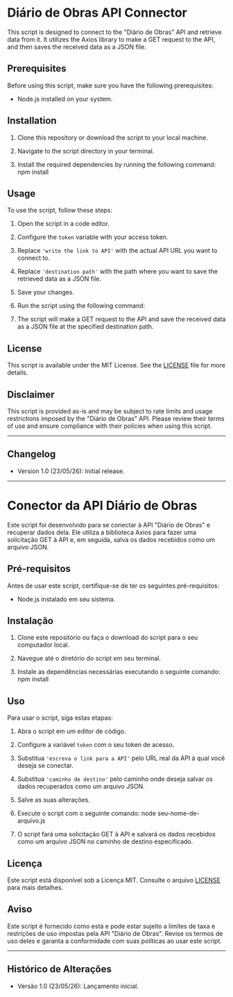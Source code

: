 # Diário de Obras API Connector

This script is designed to connect to the "Diário de Obras" API and retrieve data from it. It utilizes the Axios library to make a GET request to the API, and then saves the received data as a JSON file.

## Prerequisites

Before using this script, make sure you have the following prerequisites:

- Node.js installed on your system.

## Installation

1. Clone this repository or download the script to your local machine.

2. Navigate to the script directory in your terminal.

3. Install the required dependencies by running the following command:
npm install


## Usage

To use the script, follow these steps:

1. Open the script in a code editor.

2. Configure the `token` variable with your access token.

3. Replace `'write the link to API'` with the actual API URL you want to connect to.

4. Replace `'destination path'` with the path where you want to save the retrieved data as a JSON file.

5. Save your changes.

6. Run the script using the following command:


7. The script will make a GET request to the API and save the received data as a JSON file at the specified destination path.

## License

This script is available under the MIT License. See the [LICENSE](LICENSE.txt) file for more details.

## Disclaimer

This script is provided as-is and may be subject to rate limits and usage restrictions imposed by the "Diário de Obras" API. Please review their terms of use and ensure compliance with their policies when using this script.

---

## Changelog

- Version 1.0 (23/05/26): Initial release.


-----------------------


# Conector da API Diário de Obras

Este script foi desenvolvido para se conectar à API "Diário de Obras" e recuperar dados dela. Ele utiliza a biblioteca Axios para fazer uma solicitação GET à API e, em seguida, salva os dados recebidos como um arquivo JSON.

## Pré-requisitos

Antes de usar este script, certifique-se de ter os seguintes pré-requisitos:

- Node.js instalado em seu sistema.

## Instalação

1. Clone este repositório ou faça o download do script para o seu computador local.

2. Navegue até o diretório do script em seu terminal.

3. Instale as dependências necessárias executando o seguinte comando:
   npm install


## Uso

Para usar o script, siga estas etapas:

1. Abra o script em um editor de código.

2. Configure a variável `token` com o seu token de acesso.

3. Substitua `'escreva o link para a API'` pelo URL real da API à qual você deseja se conectar.

4. Substitua `'caminho de destino'` pelo caminho onde deseja salvar os dados recuperados como um arquivo JSON.

5. Salve as suas alterações.

6. Execute o script com o seguinte comando:
   node seu-nome-de-arquivo.js


7. O script fará uma solicitação GET à API e salvará os dados recebidos como um arquivo JSON no caminho de destino especificado.

## Licença

Este script está disponível sob a Licença MIT. Consulte o arquivo [LICENSE](LICENSE.txt) para mais detalhes.

## Aviso

Este script é fornecido como está e pode estar sujeito a limites de taxa e restrições de uso impostas pela API "Diário de Obras". Revise os termos de uso deles e garanta a conformidade com suas políticas ao usar este script.

---

## Histórico de Alterações

- Versão 1.0 (23/05/26): Lançamento inicial.


